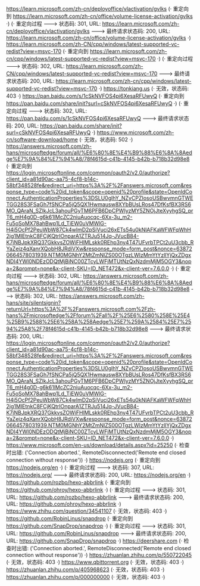 https://learn.microsoft.com/zh-cn/deployoffice/vlactivation/gvlks (· 重定向到 https://learn.microsoft.com/zh-cn/office/volume-license-activation/gvlks ·)
(· 重定向过程 ---> 状态码: 301, URL: https://learn.microsoft.com/zh-cn/deployoffice/vlactivation/gvlks ---> 最终请求状态码: 200, URL: https://learn.microsoft.com/zh-cn/office/volume-license-activation/gvlks ·)
https://learn.microsoft.com/zh-CN/cpp/windows/latest-supported-vc-redist?view=msvc-170 (· 重定向到 https://learn.microsoft.com/zh-cn/cpp/windows/latest-supported-vc-redist?view=msvc-170 ·)
(· 重定向过程 ---> 状态码: 302, URL: https://learn.microsoft.com/zh-CN/cpp/windows/latest-supported-vc-redist?view=msvc-170 ---> 最终请求状态码: 200, URL: https://learn.microsoft.com/zh-cn/cpp/windows/latest-supported-vc-redist?view=msvc-170 ·)
https://tonkiang.us (· 无效，状态码: 403 ·)
https://pan.baidu.com/s/1cSkNVFOS4pi6XesaRFUwyQ (· 重定向到 https://pan.baidu.com/share/init?surl=cSkNVFOS4pi6XesaRFUwyQ ·)
(· 重定向过程 ---> 状态码: 302, URL: https://pan.baidu.com/s/1cSkNVFOS4pi6XesaRFUwyQ ---> 最终请求状态码: 200, URL: https://pan.baidu.com/share/init?surl=cSkNVFOS4pi6XesaRFUwyQ ·)
https://www.microsoft.com/zh-cn/software-download/home (· 无效，状态码: 502 ·)
https://answers.microsoft.com/zh-hans/microsoftedge/forum/all/%E6%80%8E%E4%B9%88%E6%8A%8Aedge%E7%9A%84%E7%94%A8/78f4615d-c41b-4145-b42b-b718b32d98e8 (· 重定向到 https://login.microsoftonline.com/common/oauth2/v2.0/authorize?client_id=a81d90ac-aa75-4cf8-b14c-58bf348528fe&redirect_uri=https%3A%2F%2Fanswers.microsoft.com&response_type=code%20id_token&scope=openid%20profile&state=OpenIdConnect.AuthenticationProperties%3DSLU0glhY_NZyCPZIosoUSBwvmnGTWETGG28S3FSaGh7fSNCPa5jQ5QX1Hwmausw8XYbBUsLRos47DfKsfBX3RS6MO_QAraN_SZlkJcL3ahouPGyTM6PFB6DpCPWIyzMY5ZNOjJteXyyhgSQ_prT6_mH4g0D-g6k61lMcZC2niuAuocqc-6Xx-3u_m2-Fu5oSoMX78ahBwp1Ld_TiEW0uVMWlG-H4j5OcPf2PeuWbW87Ck4wImD2pSiVuci26xETs54u0kNlAFKaWFWFqWhH2jg1MIEtnkC8FCjKQtrIOnparA1ZTRJu514Jq-JVucB84-K7jNBJpkXRQ37GkkvsZOWiFHlMLskk0REhp3ny4T47UFvrbTPCt2uU3cbb_RYaZejz4qXanrXQobH8JRdiVXw&response_mode=form_post&nonce=638720664578031939.NTM0MGNhY2MtZmNlZS00OTgzLWIzMmYtYzllYjQxZDgxNDI4YWI0NDEzODQtMjBiNC00ZTcyLWFjMTUtNzQxNzdmMjM5OGY3&nopa=2&prompt=none&x-client-SKU=ID_NET472&x-client-ver=7.6.0.0 ·)
(· 重定向过程 ---> 状态码: 302, URL: https://answers.microsoft.com/zh-hans/microsoftedge/forum/all/%E6%80%8E%E4%B9%88%E6%8A%8Aedge%E7%9A%84%E7%94%A8/78f4615d-c41b-4145-b42b-b718b32d98e8 ---> 状态码: 302, URL: https://answers.microsoft.com/zh-hans/site/silentsignin?returnUrl=https%3A%2F%2Fanswers.microsoft.com%2Fzh-hans%2Fmicrosoftedge%2Fforum%2Fall%2F%25E6%2580%258E%25E4%25B9%2588%25E6%258A%258Aedge%25E7%259A%2584%25E7%2594%25A8%2F78f4615d-c41b-4145-b42b-b718b32d98e8 ---> 最终请求状态码: 200, URL: https://login.microsoftonline.com/common/oauth2/v2.0/authorize?client_id=a81d90ac-aa75-4cf8-b14c-58bf348528fe&redirect_uri=https%3A%2F%2Fanswers.microsoft.com&response_type=code%20id_token&scope=openid%20profile&state=OpenIdConnect.AuthenticationProperties%3DSLU0glhY_NZyCPZIosoUSBwvmnGTWETGG28S3FSaGh7fSNCPa5jQ5QX1Hwmausw8XYbBUsLRos47DfKsfBX3RS6MO_QAraN_SZlkJcL3ahouPGyTM6PFB6DpCPWIyzMY5ZNOjJteXyyhgSQ_prT6_mH4g0D-g6k61lMcZC2niuAuocqc-6Xx-3u_m2-Fu5oSoMX78ahBwp1Ld_TiEW0uVMWlG-H4j5OcPf2PeuWbW87Ck4wImD2pSiVuci26xETs54u0kNlAFKaWFWFqWhH2jg1MIEtnkC8FCjKQtrIOnparA1ZTRJu514Jq-JVucB84-K7jNBJpkXRQ37GkkvsZOWiFHlMLskk0REhp3ny4T47UFvrbTPCt2uU3cbb_RYaZejz4qXanrXQobH8JRdiVXw&response_mode=form_post&nonce=638720664578031939.NTM0MGNhY2MtZmNlZS00OTgzLWIzMmYtYzllYjQxZDgxNDI4YWI0NDEzODQtMjBiNC00ZTcyLWFjMTUtNzQxNzdmMjM5OGY3&nopa=2&prompt=none&x-client-SKU=ID_NET472&x-client-ver=7.6.0.0 ·)
https://www.microsoft.com/en-us/download/details.aspx?id=25250 (· 检查时出错: ('Connection aborted.', RemoteDisconnected('Remote end closed connection without response')) ·)
https://nodejs.org (· 重定向到 https://nodejs.org/en ·)
(· 重定向过程 ---> 状态码: 307, URL: https://nodejs.org/ ---> 最终请求状态码: 200, URL: https://nodejs.org/en ·)
https://github.com/rozbo/hexo-abbrlink (· 重定向到 https://github.com/ohroy/hexo-abbrlink ·)
(· 重定向过程 ---> 状态码: 301, URL: https://github.com/rozbo/hexo-abbrlink ---> 最终请求状态码: 200, URL: https://github.com/ohroy/hexo-abbrlink ·)
https://www.zhihu.com/question/34541107 (· 无效，状态码: 403 ·)
https://github.com/RobinLinus/snapdrop (· 重定向到 https://github.com/SnapDrop/snapdrop ·)
(· 重定向过程 ---> 状态码: 301, URL: https://github.com/RobinLinus/snapdrop ---> 最终请求状态码: 200, URL: https://github.com/SnapDrop/snapdrop ·)
https://deershare.com (· 检查时出错: ('Connection aborted.', RemoteDisconnected('Remote end closed connection without response')) ·)
https://zhuanlan.zhihu.com/p/550722045 (· 无效，状态码: 403 ·)
https://www.qbittorrent.org (· 无效，状态码: 403 ·)
https://zhuanlan.zhihu.com/p/405968623 (· 无效，状态码: 403 ·)
https://zhuanlan.zhihu.com/p/000000000 (· 无效，状态码: 403 ·)
